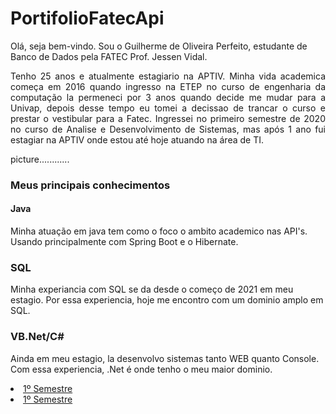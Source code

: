 # PortifolioFatecApi

Olá, seja bem-vindo. Sou o Guilherme de Oliveira Perfeito, estudante de Banco de Dados pela FATEC Prof. Jessen Vidal.

<p align="justify">Tenho 25 anos e atualmente estagiario na APTIV. Minha vida academica começa em 2016 quando ingresso na ETEP no curso de engenharia da computação la permeneci por 3 anos quando decide me mudar para a Univap, depois desse tempo eu tomei a decissao de trancar o curso e prestar o vestibular para a Fatec.
Ingressei no primeiro semestre de 2020 no curso de Analise e Desenvolvimento de Sistemas, mas após 1 ano fui estagiar na APTIV onde estou até hoje atuando na área de TI.</p>

picture............



### Meus principais conhecimentos

#### Java

Minha atuação em java tem como o foco o ambito academico nas API's.
Usando principalmente com Spring Boot e o Hibernate.

### SQL

Minha experiancia com SQL se da desde o começo de 2021 em meu estagio.
Por essa experiencia, hoje me encontro com um dominio amplo em SQL.

### VB.Net/C#

Ainda em meu estagio, la desenvolvo sistemas tanto WEB quanto Console.
Com essa experiencia, .Net é onde tenho o meu maior dominio.


<li><a href="https://github.com/guitambau/PortifolioFatecApi/blob/main/Projetos/1°%20Semetre.md">1º Semestre</a></li>

<li><a href="https://github.com/guitambau/PortifolioFatecApi/blob/main/Projetos/2°%20Semetre.md">1º Semestre</a></li>






